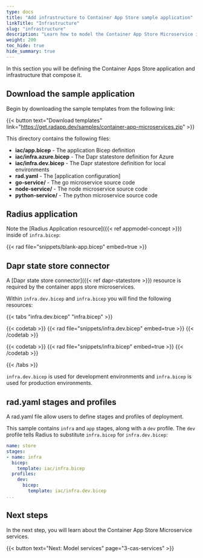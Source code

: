```yaml
---
type: docs
title: "Add infrastructure to Container App Store sample application"
linkTitle: "Infrastructure"
slug: "infrastructure"
description: "Learn how to model the Container App Store Microservice infrastructure in Bicep"
weight: 200
toc_hide: true
hide_summary: true
---
```


In this section you will be defining the Container Apps Store application and infrastructure that compose it.

## Download the sample application

Begin by downloading the sample templates from the following link:

{{< button text="Download templates" link="https://get.radapp.dev/samples/container-app-microservices.zip" >}}

This directory contains the following files:

- **iac/app.bicep** - The application Bicep definition
- **iac/infra.azure.bicep** - The Dapr statestore definition for Azure
- **iac/infra.dev.bicep** - The Dapr statestore definition for local environments
- **rad.yaml** - The [application configuration]
- **go-service/** - The go microservice source code
- **node-service/** - The node microservice source code
- **python-service/** - The python microservice source code

## Radius application

Note the [Radius Application resource]({{< ref appmodel-concept >}}) inside of `infra.bicep`:

{{< rad file="snippets/blank-app.bicep" embed=true >}}

## Dapr state store connector

A [Dapr state store connector]({{< ref dapr-statestore >}}) resource is required by the container apps store microservices.

Within `infra.dev.bicep` and `infra.bicep` you will find the following resources:

{{< tabs "infra.dev.bicep" "infra.bicep" >}}

{{< codetab >}}
{{< rad file="snippets/infra.dev.bicep" embed=true >}}
{{< /codetab >}}

{{< codetab >}}
{{< rad file="snippets/infra.bicep" embed=true >}}
{{< /codetab >}}

{{< /tabs >}}

`infra.dev.bicep` is used for development environments and `infra.bicep` is used for production environments.

## rad.yaml stages and profiles

A rad.yaml file allow users to define stages and profiles of deployment.

This sample contains `infra` and `app` stages, along with a `dev` profile. The `dev` profile tells Radius to substitute `infra.bicep` for `infra.dev.bicep`:

```yaml
name: store
stages:
- name: infra
  bicep:
    template: iac/infra.bicep
  profiles:
    dev:
      bicep:
        template: iac/infra.dev.bicep
...
```

## Next steps

In the next step, you will learn about the Container App Store Microservice services.

{{< button text="Next: Model services" page="3-cas-services" >}}

